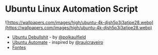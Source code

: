 # Ubuntu Linux Automation Script

![https://wallpapers.com/images/high/ubuntu-4k-djsh5p3j3atjpe28.webp](https://wallpapers.com/images/high/ubuntu-4k-djsh5p3j3atjpe28.webp)

- [Ubuntu Debullshit](https://github.com/polkaulfield/ubuntu-debullshit) - by [@polkaulfield](https://github.com/polkaulfield)
- [Ubuntu Automate](https://github.com/marcosaugustoldo/automate-ubuntu/blob/main/install.sh) - inspired by [@raulcraveiro](https://github.com/raulcraveiro/automate-fedora)
- [Fontes](https://drive.google.com/open?id=1y3mMPd4V9HoQTjmPTpk0AT6ck_EYUV7b&usp=drive_fs)
